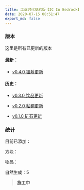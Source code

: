 ```yaml
---
title: 工业时代基岩版【IC In Bedrock】
date: 2020-07-15 00:51:47
export_md: false
---
```


### 版本

这里是所有已更新的版本

#### 最新：

- [v0.4.0 镭射更新](/MyBlog/wikis/icib/update_log/v0.4.0.html)

#### 历史：

- [v0.3.0 饮品更新](/MyBlog/wikis/icib/update_log/v0.3.0.html)

  

- [v0.2.0 粘稠更新](/MyBlog/wikis/icib/update_log/v0.2.0.34.html)

  

- [v0.1.0 矿石更新](/MyBlog/wikis/icib/update_log/v0.1.0.html)

### 统计

目前已添加：

方块：

物品：

自然生成：5



> **施工中**

